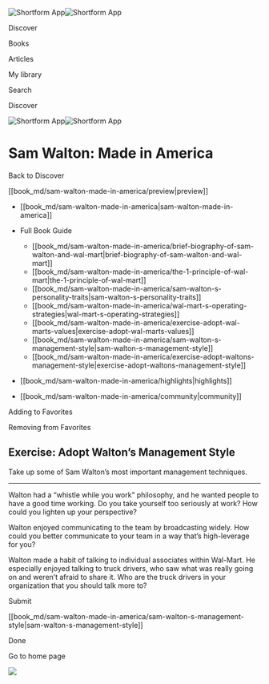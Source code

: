 ![Shortform App](/img/logo.36a2399e.svg)![Shortform App](/img/logo-dark.70c1b072.svg)

Discover

Books

Articles

My library

Search

Discover

![Shortform App](/img/logo.36a2399e.svg)![Shortform App](/img/logo-dark.70c1b072.svg)

# Sam Walton: Made in America

Back to Discover

[[book_md/sam-walton-made-in-america/preview|preview]]

  * [[book_md/sam-walton-made-in-america|sam-walton-made-in-america]]
  * Full Book Guide

    * [[book_md/sam-walton-made-in-america/brief-biography-of-sam-walton-and-wal-mart|brief-biography-of-sam-walton-and-wal-mart]]
    * [[book_md/sam-walton-made-in-america/the-1-principle-of-wal-mart|the-1-principle-of-wal-mart]]
    * [[book_md/sam-walton-made-in-america/sam-walton-s-personality-traits|sam-walton-s-personality-traits]]
    * [[book_md/sam-walton-made-in-america/wal-mart-s-operating-strategies|wal-mart-s-operating-strategies]]
    * [[book_md/sam-walton-made-in-america/exercise-adopt-wal-marts-values|exercise-adopt-wal-marts-values]]
    * [[book_md/sam-walton-made-in-america/sam-walton-s-management-style|sam-walton-s-management-style]]
    * [[book_md/sam-walton-made-in-america/exercise-adopt-waltons-management-style|exercise-adopt-waltons-management-style]]
  * [[book_md/sam-walton-made-in-america/highlights|highlights]]
  * [[book_md/sam-walton-made-in-america/community|community]]



Adding to Favorites 

Removing from Favorites 

## Exercise: Adopt Walton’s Management Style

Take up some of Sam Walton’s most important management techniques.

* * *

Walton had a “whistle while you work” philosophy, and he wanted people to have a good time working. Do you take yourself too seriously at work? How could you lighten up your perspective?

Walton enjoyed communicating to the team by broadcasting widely. How could you better communicate to your team in a way that’s high-leverage for you?

Walton made a habit of talking to individual associates within Wal-Mart. He especially enjoyed talking to truck drivers, who saw what was really going on and weren’t afraid to share it. Who are the truck drivers in your organization that you should talk more to?

Submit 

[[book_md/sam-walton-made-in-america/sam-walton-s-management-style|sam-walton-s-management-style]]

Done

Go to home page 

![](https://bat.bing.com/action/0?ti=56018282&Ver=2&mid=a811dca4-491f-42a2-aa33-0a5d1820d811&sid=f30c5e70639211ee87d33f0876d93783&vid=f30c9700639211eeb3a75d830392c94f&vids=0&msclkid=N&pi=0&lg=en-US&sw=800&sh=600&sc=24&nwd=1&tl=Shortform%20%7C%20Book&p=https%3A%2F%2Fwww.shortform.com%2Fapp%2Fbook%2Fsam-walton-made-in-america%2Fexercise-adopt-waltons-management-style&r=&lt=418&evt=pageLoad&sv=1&rn=316830)
